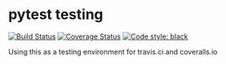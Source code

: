 # pytest testing

[![Build Status](https://travis-ci.com/paulsievers/python_tests.svg?branch=master)](https://travis-ci.com/paulsievers/python_tests)
[![Coverage Status](https://coveralls.io/repos/github/paulsievers/python_tests/badge.svg?branch=master)](https://coveralls.io/github/paulsievers/python_tests?branch=master)
[![Code style: black](https://img.shields.io/badge/code%20style-black-000000.svg)](https://github.com/ambv/black)


Using this as a testing environment for travis.ci and coveralls.io
